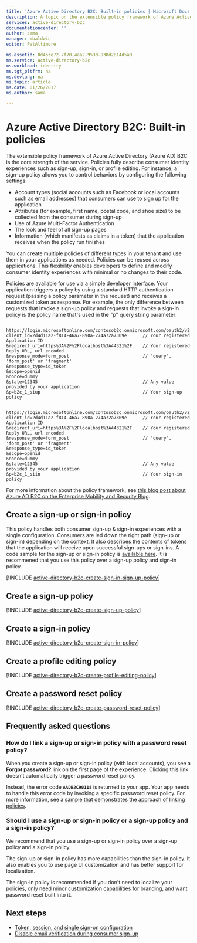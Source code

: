 ```yaml
---
title: 'Azure Active Directory B2C: Built-in policies | Microsoft Docs'
description: A topic on the extensible policy framework of Azure Active Directory B2C and on how to create various policy types
services: active-directory-b2c
documentationcenter: ''
author: sama
manager: mbaldwin
editor: PatAltimore

ms.assetid: 0d453e72-7f70-4aa2-953d-938d2814d5a9
ms.service: active-directory-b2c
ms.workload: identity
ms.tgt_pltfrm: na
ms.devlang: na
ms.topic: article
ms.date: 01/26/2017
ms.author: sama

---
```

# Azure Active Directory B2C: Built-in policies


The extensible policy framework of Azure Active Directory (Azure AD) B2C is the core strength of the service. Policies fully describe consumer identity experiences such as sign-up, sign-in, or profile editing. For instance, a sign-up policy allows you to control behaviors by configuring the following settings:

* Account types (social accounts such as Facebook or local accounts such as email addresses) that consumers can use to sign up for the application
* Attributes (for example, first name, postal code, and shoe size) to be collected from the consumer during sign-up
* Use of Azure Multi-Factor Authentication
* The look and feel of all sign-up pages
* Information (which manifests as claims in a token) that the application receives when the policy run finishes

You can create multiple policies of different types in your tenant and use them in your applications as needed. Policies can be reused across applications. This flexibility enables developers to define and modify consumer identity experiences with minimal or no changes to their code.

Policies are available for use via a simple developer interface. Your application triggers a policy by using a standard HTTP authentication request (passing a policy parameter in the request) and receives a customized token as response. For example, the only difference between requests that invoke a sign-up policy and requests that invoke a sign-in policy is the policy name that's used in the "p" query string parameter:

```

https://login.microsoftonline.com/contosob2c.onmicrosoft.com/oauth2/v2.0/authorize?
client_id=2d4d11a2-f814-46a7-890a-274a72a7309e      // Your registered Application ID
&redirect_uri=https%3A%2F%2Flocalhost%3A44321%2F    // Your registered Reply URL, url encoded
&response_mode=form_post                            // 'query', 'form_post' or 'fragment'
&response_type=id_token
&scope=openid
&nonce=dummy
&state=12345                                        // Any value provided by your application
&p=b2c_1_siup                                       // Your sign-up policy

```

```

https://login.microsoftonline.com/contosob2c.onmicrosoft.com/oauth2/v2.0/authorize?
client_id=2d4d11a2-f814-46a7-890a-274a72a7309e      // Your registered Application ID
&redirect_uri=https%3A%2F%2Flocalhost%3A44321%2F    // Your registered Reply URL, url encoded
&response_mode=form_post                            // 'query', 'form_post' or 'fragment'
&response_type=id_token
&scope=openid
&nonce=dummy
&state=12345                                        // Any value provided by your application
&p=b2c_1_siin                                       // Your sign-in policy

```

For more information about the policy framework, see [this blog post about Azure AD B2C on the Enterprise Mobility and Security Blog](http://blogs.technet.com/b/ad/archive/2015/11/02/a-look-inside-azuread-b2c-with-kim-cameron.aspx).

## Create a sign-up or sign-in policy

This policy handles both consumer sign-up & sign-in experiences with a single configuration. Consumers are led down the right path (sign-up or sign-in) depending on the context. It also describes the contents of tokens that the application will receive upon successful sign-ups or sign-ins.  A code sample for the sign-up or sign-in policy is [available here](active-directory-b2c-devquickstarts-web-dotnet-susi.md).  It is recommened that you use this policy over a sign-up policy and sign-in policy.  

[!INCLUDE [active-directory-b2c-create-sign-in-sign-up-policy](../../includes/active-directory-b2c-create-sign-in-sign-up-policy.md)]

## Create a sign-up policy

[!INCLUDE [active-directory-b2c-create-sign-up-policy](../../includes/active-directory-b2c-create-sign-up-policy.md)]

## Create a sign-in policy

[!INCLUDE [active-directory-b2c-create-sign-in-policy](../../includes/active-directory-b2c-create-sign-in-policy.md)]

## Create a profile editing policy

[!INCLUDE [active-directory-b2c-create-profile-editing-policy](../../includes/active-directory-b2c-create-profile-editing-policy.md)]

## Create a password reset policy

[!INCLUDE [active-directory-b2c-create-password-reset-policy](../../includes/active-directory-b2c-create-password-reset-policy.md)]

## Frequently asked questions

### How do I link a sign-up or sign-in policy with a password reset policy?
When you create a sign-up or sign-in policy (with local accounts), you see a **Forgot password?** link on the first page of the experience. Clicking this link doesn't automatically trigger a password reset policy. 

Instead, the error code **`AADB2C90118`** is returned to your app. Your app needs to handle this error code by invoking a specific password reset policy. For more information, see a [sample that demonstrates the approach of linking policies](https://github.com/AzureADQuickStarts/B2C-WebApp-OpenIDConnect-DotNet-SUSI).

### Should I use a sign-up or sign-in policy or a sign-up policy and a sign-in policy?
We recommend that you use a sign-up or sign-in policy over a sign-up policy and a sign-in policy.  

The sign-up or sign-in policy has more capabilities than the sign-in policy. It also enables you to use page UI customization and has better support for localization. 

The sign-in policy is recommended if you don't need to localize your policies, only need minor customization capabilities for branding, and want password reset built into it.

## Next steps
* [Token, session, and single sign-on configuration](active-directory-b2c-token-session-sso.md)
* [Disable email verification during consumer sign-up](active-directory-b2c-reference-disable-ev.md)

